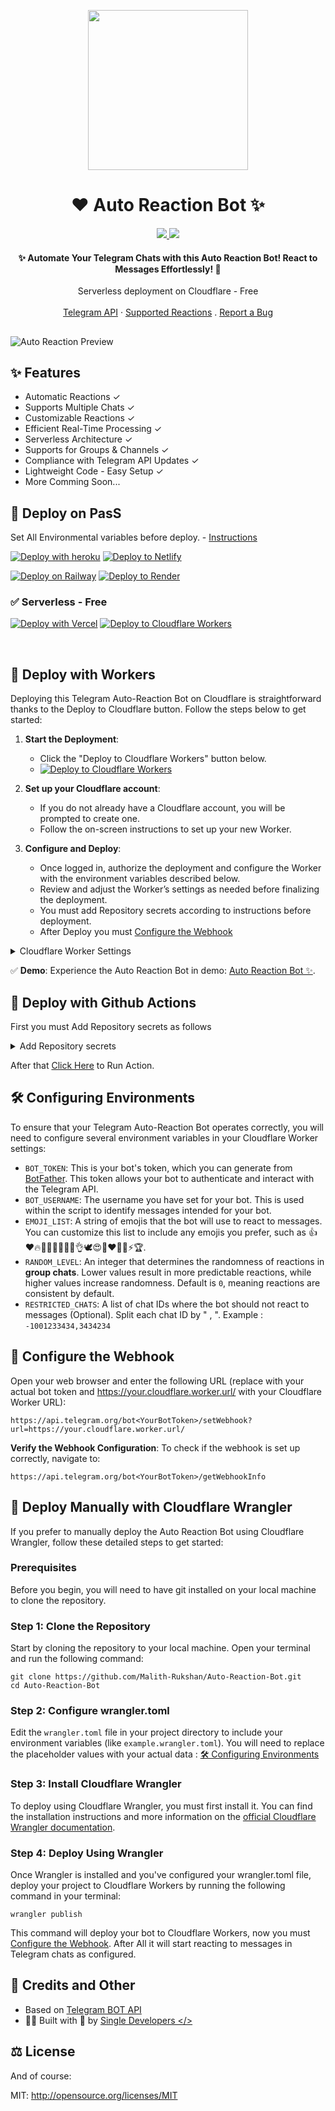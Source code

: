<p style="text-align:center;" align="center">
  <img align="center" src="https://raw.githubusercontent.com/Malith-Rukshan/Auto-Reaction-Bot/main/logo.png" width="256px" height="256px"/>
</p>
<h1 align="center">❤️ Auto Reaction Bot ✨</h1>
<div align='center'>
<a href='https://Auto_ReactionBOT.t.me'>
<img src='https://img.shields.io/badge/Demo-Workers-1cd760?logo=cloudflare&style=flat'>
</a>
<a href='https://t.me/Auto_ReactionBOT'>
<img src='https://img.shields.io/badge/Telegram-@Auto__ReactionBOT-blue?logo=telegram&style=flat'> 
</a>
</div>
<h4 align="center">✨ Automate Your Telegram Chats with this Auto Reaction Bot! React to Messages Effortlessly! 🚀</h4>
<div align="center">
  Serverless deployment on Cloudflare - Free
  <br />
  <br />
  <a href="https://core.telegram.org/bots/api#setmessagereaction">Telegram API</a>
  ·
  <a href="https://core.telegram.org/bots/api#reactiontype">Supported Reactions</a>
  .
  <a href="https://github.com/Malith-Rukshan/Auto-Reaction-Bot/issues/new">Report a Bug</a>
</div>

##
![Auto Reaction Preview](https://raw.githubusercontent.com/Malith-Rukshan/Auto-Reaction-Bot/main/preview.gif)


## ✨ Features
- Automatic Reactions ✓
- Supports Multiple Chats ✓
- Customizable Reactions ✓
- Efficient Real-Time Processing ✓
- Serverless Architecture ✓
- Supports for Groups & Channels ✓
- Compliance with Telegram API Updates ✓
- Lightweight Code - Easy Setup ✓
- More Comming Soon...

## 🚀 Deploy on PasS

Set All Environmental variables before deploy. -  [Instructions](#-configuring-environments)

[![Deploy with heroku](https://www.herokucdn.com/deploy/button.svg)](https://heroku.com/deploy)
[![Deploy to Netlify](https://www.netlify.com/img/deploy/button.svg)](https://app.netlify.com/start/deploy?repository=https://github.com/kamenkadze/testact)

[![Deploy on Railway](https://railway.app/button.svg)](https://railway.app/template/xAf8hY?referralCode=jC4ZQ_)
[![Deploy to Render](https://render.com/images/deploy-to-render-button.svg)](https://render.com/deploy)

### ✅ Serverless - Free

[![Deploy with Vercel](https://vercel.com/button)](https://vercel.com/new/clone?repository-url=https://github.com/Malith-Rukshan/Auto-Reaction-Bot)
[![Deploy to Cloudflare Workers](https://deploy.workers.cloudflare.com/button)](https://deploy.workers.cloudflare.com/?url=https://github.com/Malith-Rukshan/Auto-Reaction-Bot)

</br>

## 🚀 Deploy with Workers

Deploying this Telegram Auto-Reaction Bot on Cloudflare is straightforward thanks to the Deploy to Cloudflare button. Follow the steps below to get started:

1. **Start the Deployment**:
    - Click the "Deploy to Cloudflare Workers" button below.
    - [![Deploy to Cloudflare Workers](https://deploy.workers.cloudflare.com/button)](https://deploy.workers.cloudflare.com/?url=https://github.com/Malith-Rukshan/Auto-Reaction-Bot)
    
2. **Set up your Cloudflare account**:
    - If you do not already have a Cloudflare account, you will be prompted to create one.
    - Follow the on-screen instructions to set up your new Worker.

3. **Configure and Deploy**:
    - Once logged in, authorize the deployment and configure the Worker with the environment variables described below.
    - Review and adjust the Worker’s settings as needed before finalizing the deployment.
    - You must add Repository secrets according to instructions before deployment.
    - After Deploy you must [Configure the Webhook](#-configure-the-webhook)

<details><summary>Cloudflare Worker Settings</summary><img align="center" src="https://raw.githubusercontent.com/Malith-Rukshan/Auto-Reaction-Bot/main/cloudflare-settings.png"/></details>

✅ **Demo**: Experience the Auto Reaction Bot in demo: [Auto Reaction Bot ✨](https://t.me/Auto_ReactionBOT).

## 🚀 Deploy with Github Actions
First you must Add Repository secrets as follows

<details><summary>Add Repository secrets</summary><img align="center" src="https://raw.githubusercontent.com/Malith-Rukshan/Auto-Reaction-Bot/main/github-secrets.png"/></details>

After that [Click Here](https://github.com/Malith-Rukshan/Auto-Reaction-Bot/actions/workflows/deploy.yml) to Run Action.

## 🛠 Configuring Environments

To ensure that your Telegram Auto-Reaction Bot operates correctly, you will need to configure several environment variables in your Cloudflare Worker settings:

- `BOT_TOKEN`: This is your bot's token, which you can generate from [BotFather](https://t.me/BotFather). This token allows your bot to authenticate and interact with the Telegram API.
- `BOT_USERNAME`: The username you have set for your bot. This is used within the script to identify messages intended for your bot.
- `EMOJI_LIST`: A string of emojis that the bot will use to react to messages. You can customize this list to include any emojis you prefer, such as 👍❤🔥🥰👏😁🎉🤩🙏👌🕊😍🐳❤‍🔥💯⚡🏆.
- `RANDOM_LEVEL`: An integer that determines the randomness of reactions in **group chats**. Lower values result in more predictable reactions, while higher values increase randomness. Default is `0`, meaning reactions are consistent by default.
- `RESTRICTED_CHATS`: A list of chat IDs where the bot should not react to messages (Optional). Split each chat ID by " , ". Example : `-1001233434,3434234`

## 🧩 Configure the Webhook
Open your web browser and enter the following URL (replace <YourBotToken> with your actual bot token and https://your.cloudflare.worker.url/ with your Cloudflare Worker URL):
    <br>
    
```
https://api.telegram.org/bot<YourBotToken>/setWebhook?url=https://your.cloudflare.worker.url/
```

**Verify the Webhook Configuration**:
To check if the webhook is set up correctly, navigate to:
    <br>

```
https://api.telegram.org/bot<YourBotToken>/getWebhookInfo
```

## 🚀 Deploy Manually with Cloudflare Wrangler

If you prefer to manually deploy the Auto Reaction Bot using Cloudflare Wrangler, follow these detailed steps to get started:

### Prerequisites
Before you begin, you will need to have git installed on your local machine to clone the repository.

### Step 1: Clone the Repository
Start by cloning the repository to your local machine. Open your terminal and run the following command:
```
git clone https://github.com/Malith-Rukshan/Auto-Reaction-Bot.git
cd Auto-Reaction-Bot
```

### Step 2: Configure wrangler.toml
Edit the `wrangler.toml` file in your project directory to include your environment variables (like `example.wrangler.toml`). You will need to replace the placeholder values with your actual data : [🛠 Configuring Environments](#-configuring-environments)

### Step 3: Install Cloudflare Wrangler
To deploy using Cloudflare Wrangler, you must first install it. You can find the installation instructions and more information on the [official Cloudflare Wrangler documentation](https://developers.cloudflare.com/workers/wrangler/install-and-update/).

### Step 4: Deploy Using Wrangler
Once Wrangler is installed and you've configured your wrangler.toml file, deploy your project to Cloudflare Workers by running the following command in your terminal:
```
wrangler publish
```
This command will deploy your bot to Cloudflare Workers, now you must [Configure the Webhook](#-configure-the-webhook). After All it will start reacting to messages in Telegram chats as configured.

## 🎯 Credits and Other
- Based on [Telegram BOT API](https://core.telegram.org/bots/api)
- 🧑‍💻 Built with 💖 by [Single Developers </> ](https://t.me/SingleDevelopers)

## ⚖️ License
And of course:

MIT: http://opensource.org/licenses/MIT
